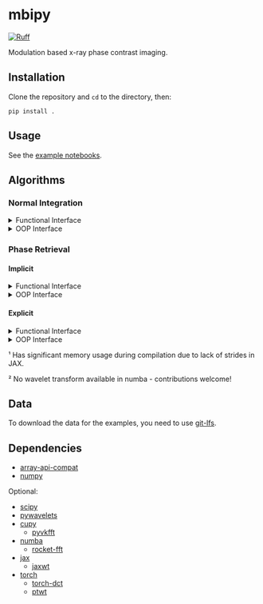 # mbipy

[![Ruff](https://img.shields.io/endpoint?url=https://raw.githubusercontent.com/astral-sh/ruff/main/assets/badge/v2.json)](https://github.com/astral-sh/ruff)

Modulation based x-ray phase contrast imaging.

## Installation

Clone the repository and `cd` to the directory, then:

```shell
pip install .
```

## Usage

See the [example notebooks](examples).

## Algorithms

### Normal Integration

<details closed>
  <summary>Functional Interface</summary>

  | *function*  |   CuPy   |    JAX    |   Numba   |   NumPy   |  PyTorch  |
  | :---------: | :------: | :-------: | :-------: | :-------: | :-------: |
  |   arnison   | &#10067; | &#128994; | &#128994; | &#128994; | &#128994; |
  | dct_poisson | &#10067; | &#128994; | &#128994; | &#128994; | &#128994; |
  | dst_poisson | &#10067; | &#128994; | &#128994; | &#128994; | &#128994; |
  |   frankot   | &#10067; | &#128994; | &#128994; | &#128994; | &#128994; |
  |   kottler   | &#10067; | &#128994; | &#128994; | &#128994; | &#128994; |
  |     li      | &#10067; | &#128308; | &#128308; | &#128994; | &#128308; |
  |  southwell  | &#10067; | &#128308; | &#128308; | &#128994; | &#128308; |

</details>

<details closed>
  <summary>OOP Interface</summary>

  |  *class*  |   CuPy   |    JAX    |   Numba   |   NumPy   |  PyTorch  |
  | :-------: | :------: | :-------: | :-------: | :-------: | :-------: |
  |    Li     | &#10067; | &#128308; | &#128308; | &#128994; | &#128308; |
  | Southwell | &#10067; | &#128308; | &#128308; | &#128994; | &#128308; |

</details>

### Phase Retrieval

#### Implicit

<details closed>
  <summary>Functional Interface</summary>

  | *function* |   CuPy   |    JAX    |  Numba   |   NumPy   | PyTorch   |
  | :--------: | :------: | :-------: | :------: | :-------: | --------- |
  |    lcs     | &#10067; | &#128994; | &#10067; | &#128994; | &#128994; |
  |   lcs_df   | &#10067; | &#128994; | &#10067; | &#128994; | &#128994; |
  |  lcs_ddf   | &#10067; | &#128994; | &#10067; | &#128994; | &#128994; |

</details>

<details closed>
  <summary>OOP Interface</summary>

  | *class* |   CuPy   |   JAX    |  Numba   |   NumPy   |  PyTorch  |
  | :-----: | :------: | :------: | :------: | :-------: | :-------: |
  |   Lcs   | &#10067; | &#10067; | &#10067; | &#128994; | &#128994; |
  |  LcsDf  | &#10067; | &#10067; | &#10067; | &#128994; | &#128994; |
  | LcsDDf  | &#10067; | &#10067; | &#10067; | &#128994; | &#128994; |

</details>

#### Explicit

<details closed>
  <summary>Functional Interface</summary>

  | function |   CuPy   |    JAX     |  Numba   |   NumPy   | PyTorch  |
  | :------: | :------: | :--------: | :------: | :-------: | -------- |
  |   umpa   | &#10067; | &#10067; ¹ | &#10067; | &#128994; | &#10067; |
  |   xst    | &#10067; | &#10067; ¹ | &#10067; | &#128994; | &#10067; |
  |   xsvt   | &#10067; | &#10067; ¹ | &#10067; | &#128994; | &#10067; |
  | xst_xsvt | &#10067; | &#10067; ¹ | &#10067; | &#128994; | &#10067; |

</details>

<details closed>
  <summary>OOP Interface</summary>

  | function |   CuPy   |    JAX     |  Numba   |   NumPy   | PyTorch  |
  | :------: | :------: | :--------: | :------: | :-------: | -------- |
  |   Umpa   | &#10067; | &#10067; ¹ | &#10067; | &#128994; | &#10067; |
  |   Xst    | &#10067; | &#10067; ¹ | &#10067; | &#128994; | &#10067; |
  |   Xsvt   | &#10067; | &#10067; ¹ | &#10067; | &#128994; | &#10067; |
  | XstXsvt  | &#10067; | &#10067; ¹ | &#10067; | &#128994; | &#10067; |

</details>

<!-- TODO nin17: check these are actually correct -->

¹ Has significant memory usage during compilation due to lack of strides in JAX.

² No wavelet transform available in numba - contributions welcome!

## Data

To download the data for the examples, you need to use [git-lfs](https://git-lfs.com).

## Dependencies

* [array-api-compat](https://pypi.org/project/array-api-compat/)
* [numpy](https://pypi.org/project/numpy/)

Optional:

* [scipy](https://pypi.org/project/)
* [pywavelets](https://pypi.org/project/PyWavelets/)
* [cupy](https://pypi.org/project/cupy/)
  * [pyvkfft](https://pypi.org/project/pyvkfft/)
* [numba](https://pypi.org/project/numba/)
  * [rocket-fft](https://pypi.org/project/rocket-fft/)
* [jax](https://pypi.org/project/jax/)
  * [jaxwt](https://pypi.org/project/jaxwt/)
* [torch](https://pypi.org/project/torch/)
  * [torch-dct](https://pypi.org/project/torch-dct/)
  * [ptwt](https://pypi.org/project/ptwt/)
